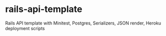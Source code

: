 # rails-api-template
Rails API template with Minitest, Postgres, Serializers, JSON render, Heroku deployment scripts
